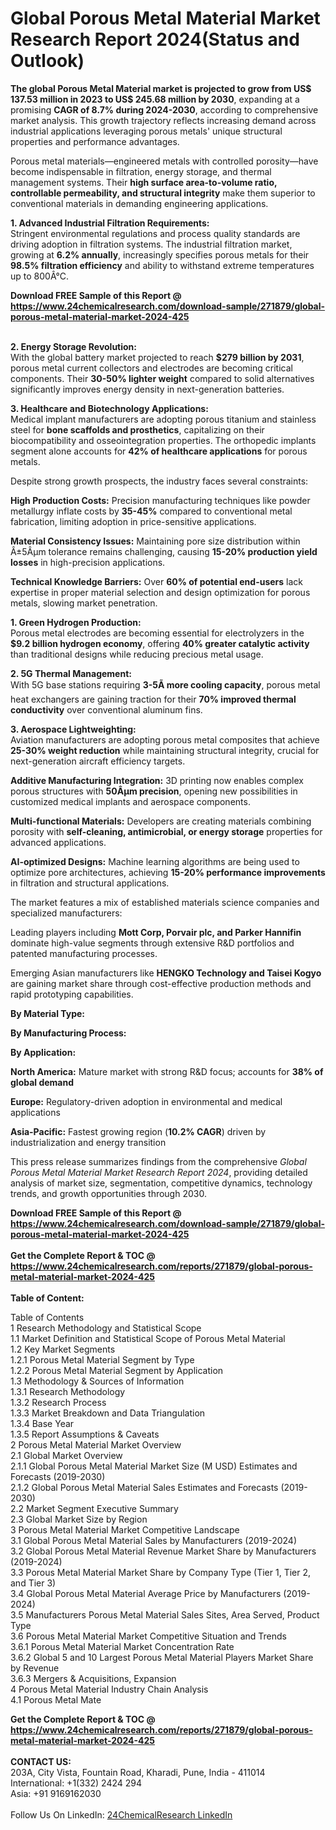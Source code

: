 <h1>Global Porous Metal Material Market Research Report 2024(Status and Outlook)</h1><p><strong>The global Porous Metal Material market is projected to grow from US$ 137.53 million in 2023 to US$ 245.68 million by 2030</strong>, expanding at a promising <strong>CAGR of 8.7% during 2024-2030</strong>, according to comprehensive market analysis. This growth trajectory reflects increasing demand across industrial applications leveraging porous metals' unique structural properties and performance advantages.</p><p>Porous metal materials—engineered metals with controlled porosity—have become indispensable in filtration, energy storage, and thermal management systems. Their <strong>high surface area-to-volume ratio, controllable permeability, and structural integrity</strong> make them superior to conventional materials in demanding engineering applications.</p><p><strong>1. Advanced Industrial Filtration Requirements:</strong><br>
Stringent environmental regulations and process quality standards are driving adoption in filtration systems. The industrial filtration market, growing at <strong>6.2% annually</strong>, increasingly specifies porous metals for their <strong>98.5% filtration efficiency</strong> and ability to withstand extreme temperatures up to 800Â°C.</p><div><b>Download FREE Sample of this Report @ 
            <a href="https://www.24chemicalresearch.com/download-sample/271879/global-porous-metal-material-market-2024-425">
            https://www.24chemicalresearch.com/download-sample/271879/global-porous-metal-material-market-2024-425</a></b></div><br><p><strong>2. Energy Storage Revolution:</strong><br>
With the global battery market projected to reach <strong>$279 billion by 2031</strong>, porous metal current collectors and electrodes are becoming critical components. Their <strong>30-50% lighter weight</strong> compared to solid alternatives significantly improves energy density in next-generation batteries.</p><p><strong>3. Healthcare and Biotechnology Applications:</strong><br>
Medical implant manufacturers are adopting porous titanium and stainless steel for <strong>bone scaffolds and prosthetics</strong>, capitalizing on their biocompatibility and osseointegration properties. The orthopedic implants segment alone accounts for <strong>42% of healthcare applications</strong> for porous metals.</p><p>Despite strong growth prospects, the industry faces several constraints:</p><p><strong>High Production Costs:</strong> Precision manufacturing techniques like powder metallurgy inflate costs by <strong>35-45%</strong> compared to conventional metal fabrication, limiting adoption in price-sensitive applications.</p><p><strong>Material Consistency Issues:</strong> Maintaining pore size distribution within Â±5Âµm tolerance remains challenging, causing <strong>15-20% production yield losses</strong> in high-precision applications.</p><p><strong>Technical Knowledge Barriers:</strong> Over <strong>60% of potential end-users</strong> lack expertise in proper material selection and design optimization for porous metals, slowing market penetration.</p><p><strong>1. Green Hydrogen Production:</strong><br>
Porous metal electrodes are becoming essential for electrolyzers in the <strong>$9.2 billion hydrogen economy</strong>, offering <strong>40% greater catalytic activity</strong> than traditional designs while reducing precious metal usage.</p><p><strong>2. 5G Thermal Management:</strong><br>
With 5G base stations requiring <strong>3-5Ã more cooling capacity</strong>, porous metal heat exchangers are gaining traction for their <strong>70% improved thermal conductivity</strong> over conventional aluminum fins.</p><p><strong>3. Aerospace Lightweighting:</strong><br>
Aviation manufacturers are adopting porous metal composites that achieve <strong>25-30% weight reduction</strong> while maintaining structural integrity, crucial for next-generation aircraft efficiency targets.</p><p><strong>Additive Manufacturing Integration:</strong> 3D printing now enables complex porous structures with <strong>50Âµm precision</strong>, opening new possibilities in customized medical implants and aerospace components.</p><p><strong>Multi-functional Materials:</strong> Developers are creating materials combining porosity with <strong>self-cleaning, antimicrobial, or energy storage</strong> properties for advanced applications.</p><p><strong>AI-optimized Designs:</strong> Machine learning algorithms are being used to optimize pore architectures, achieving <strong>15-20% performance improvements</strong> in filtration and structural applications.</p><p>The market features a mix of established materials science companies and specialized manufacturers:</p><p>Leading players including <strong>Mott Corp, Porvair plc, and Parker Hannifin</strong> dominate high-value segments through extensive R&amp;D portfolios and patented manufacturing processes.</p><p>Emerging Asian manufacturers like <strong>HENGKO Technology and Taisei Kogyo</strong> are gaining market share through cost-effective production methods and rapid prototyping capabilities.</p><p><strong>By Material Type:</strong></p><p><strong>By Manufacturing Process:</strong></p><p><strong>By Application:</strong></p><p><strong>North America:</strong> Mature market with strong R&amp;D focus; accounts for <strong>38% of global demand</strong></p><p><strong>Europe:</strong> Regulatory-driven adoption in environmental and medical applications</p><p><strong>Asia-Pacific:</strong> Fastest growing region (<strong>10.2% CAGR</strong>) driven by industrialization and energy transition</p><p>This press release summarizes findings from the comprehensive <em>Global Porous Metal Material Market Research Report 2024</em>, providing detailed analysis of market size, segmentation, competitive dynamics, technology trends, and growth opportunities through 2030.</p><div><b>Download FREE Sample of this Report @ 
            <a href="https://www.24chemicalresearch.com/download-sample/271879/global-porous-metal-material-market-2024-425">
            https://www.24chemicalresearch.com/download-sample/271879/global-porous-metal-material-market-2024-425</a></b></div><br><div><b>Get the Complete Report & TOC @ 
            <a href="https://www.24chemicalresearch.com/reports/271879/global-porous-metal-material-market-2024-425">
            https://www.24chemicalresearch.com/reports/271879/global-porous-metal-material-market-2024-425</a></b></div><br>
            <b>Table of Content:</b><p>Table of Contents<br />
1 Research Methodology and Statistical Scope<br />
1.1 Market Definition and Statistical Scope of Porous Metal Material<br />
1.2 Key Market Segments<br />
1.2.1 Porous Metal Material Segment by Type<br />
1.2.2 Porous Metal Material Segment by Application<br />
1.3 Methodology & Sources of Information<br />
1.3.1 Research Methodology<br />
1.3.2 Research Process<br />
1.3.3 Market Breakdown and Data Triangulation<br />
1.3.4 Base Year<br />
1.3.5 Report Assumptions & Caveats<br />
2 Porous Metal Material Market Overview<br />
2.1 Global Market Overview<br />
2.1.1 Global Porous Metal Material Market Size (M USD) Estimates and Forecasts (2019-2030)<br />
2.1.2 Global Porous Metal Material Sales Estimates and Forecasts (2019-2030)<br />
2.2 Market Segment Executive Summary<br />
2.3 Global Market Size by Region<br />
3 Porous Metal Material Market Competitive Landscape<br />
3.1 Global Porous Metal Material Sales by Manufacturers (2019-2024)<br />
3.2 Global Porous Metal Material Revenue Market Share by Manufacturers (2019-2024)<br />
3.3 Porous Metal Material Market Share by Company Type (Tier 1, Tier 2, and Tier 3)<br />
3.4 Global Porous Metal Material Average Price by Manufacturers (2019-2024)<br />
3.5 Manufacturers Porous Metal Material Sales Sites, Area Served, Product Type<br />
3.6 Porous Metal Material Market Competitive Situation and Trends<br />
3.6.1 Porous Metal Material Market Concentration Rate<br />
3.6.2 Global 5 and 10 Largest Porous Metal Material Players Market Share by Revenue<br />
3.6.3 Mergers & Acquisitions, Expansion<br />
4 Porous Metal Material Industry Chain Analysis<br />
4.1 Porous Metal Mate</p><div><b>Get the Complete Report & TOC @ 
            <a href="https://www.24chemicalresearch.com/reports/271879/global-porous-metal-material-market-2024-425">
            https://www.24chemicalresearch.com/reports/271879/global-porous-metal-material-market-2024-425</a></b></div><br><b>CONTACT US:</b><br>
            203A, City Vista, Fountain Road, Kharadi, Pune, India - 411014<br>
            International: +1(332) 2424 294<br>
            Asia: +91 9169162030 <br><br>
            Follow Us On LinkedIn: <a href="https://www.linkedin.com/company/24chemicalresearch/">24ChemicalResearch LinkedIn</a>